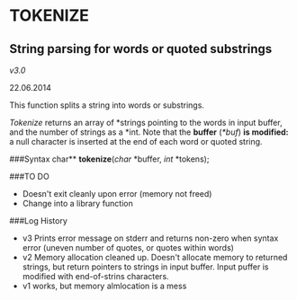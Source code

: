 TOKENIZE
=========
String parsing for words or quoted substrings
---------------------------------------------

*v3.0*

22.06.2014    

This function splits a string into words or substrings.

_Tokenize_ returns an array of \*strings pointing to the words in input buffer, and the number of strings as a \*int.
Note that the __buffer__ (_\*buf_) __is modified:__ a null character is inserted at the end of each word or quoted string.

###Syntax
char\*\*	__tokenize__(_char_ \*buffer, _int_ \*tokens);

###TO DO
- Doesn't exit cleanly upon error (memory not freed)
- Change into a library function   



###Log History

* v3  Prints error message on stderr and returns non-zero when syntax error (uneven number of quotes, or quotes within words)
* v2  Memory allocation cleaned up. Doesn't allocate memory to returned strings, but return pointers to 
strings in input buffer. Input puffer is modified with end-of-strins characters.
* v1  works, but memory almlocation is a mess

